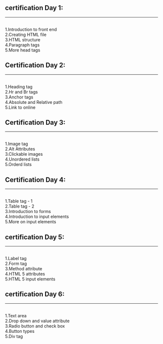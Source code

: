 <html>
  <h2>
  certification Day 1:
    </h2>
  <hr/>
  <br>
         1.Introduction to front end
  <br />
         2.Creating HTML file
  <br />
         3.HTML structure
  <br />
         4.Paragraph tags
  <br />
         5.More head tags
  <br />
 </html>

<html>
  <h2>
    Certification Day 2:
    </h2>
    <hr/>
  <br/>
          1.Heading tag
  <br />
          2.Hr and Br tags
  <br />
          3.Anchor tags
  <br />
          4.Absolute and Relative path
  <br />
          5.Link to online
  <br />
  </html>
  
  <html>
  <h2>
    Certification Day 3:
    </h2>
    <hr/>
  <br/>
          1.Image tag
  <br />
          2.Alt Attributes
  <br />
          3.Clickable images
  <br />
          4.Unordered lists
  <br />
          5.Orderd lists
  <br />
  </html>

<html>
  <h2>
    Certification Day 4:
    </h2>
    <hr/>
  <br/>
          1.Table tag - 1
  <br />
          2.Table tag - 2
  <br />
          3.Introduction to forms
  <br />
          4.Introduction to input elements
  <br />
          5.More on input elements
  <br />
  </html>
  
  <html>
  <h2>
  certification Day 5:
    </h2>
  <hr/>
  <br>
         1.Label tag
  <br />
         2.Form tag
  <br />
         3.Method attribute
  <br />
         4.HTML 5 attributes
  <br />
         5.HTML 5 input elements
  <br />
 </html>

<html>
  <h2>
  certification Day 6:
    </h2>
  <hr/>
  <br>
         1.Text area
  <br />
         2.Drop down and value attribute
  <br />
         3.Radio button and check box
  <br />
         4.Button types
  <br />
         5.Div tag
  <br />
 </html>

